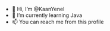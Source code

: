 - 👋 Hi, I’m @KaanYenel
- 🌱 I’m currently learning Java
- 📫 You can reach me from this profile

<!---
KaanYenel/KaanYenel is a ✨ special ✨ repository because its `README.md` (this file) appears on your GitHub profile.
You can click the Preview link to take a look at your changes.
--->
